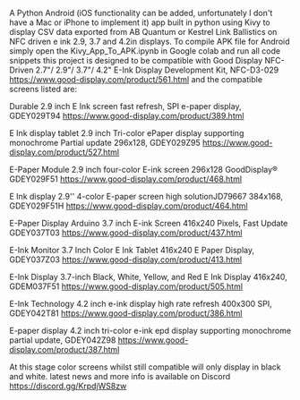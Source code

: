 A Python Android (iOS functionality can be added, unfortunately I don't have a Mac or iPhone to implement it) app built in python using Kivy to display CSV data exported from AB Quantum or Kestrel Link Ballistics on NFC driven e ink 2.9, 3.7 and 4.2in displays.
To compile APK file for Android simply open the Kivy_App_To_APK.ipynb in Google colab and run all code snippets
this project is designed to be compatible with Good Display NFC-Driven 2.7"/ 2.9"/ 3.7"/ 4.2" E-Ink Display Development Kit, NFC-D3-029 https://www.good-display.com/product/561.html
and the compatible screens listed are:

Durable 2.9 inch E Ink screen fast refresh, SPI e-paper display, GDEY029T94 https://www.good-display.com/product/389.html

E Ink display tablet 2.9 inch Tri-color ePaper display supporting monochrome Partial update 296x128, GDEY029Z95 https://www.good-display.com/product/527.html

E-Paper Module 2.9 inch four-color E-ink screen 296x128 GoodDisplay® GDEY029F51 https://www.good-display.com/product/468.html

E Ink display 2.9'' 4-color E-paper screen high solutionJD79667 384x168, GDEY029F51H https://www.good-display.com/product/464.html

E-Paper Display Arduino 3.7 inch E-ink Screen 416x240 Pixels, Fast Update GDEY037T03 https://www.good-display.com/product/437.html

E-Ink Monitor 3.7 Inch Color E Ink Tablet 416x240 E Paper Display, GDEY037Z03 https://www.good-display.com/product/413.html

E-Ink Display 3.7-inch Black, White, Yellow, and Red E Ink Display 416x240, GDEM037F51 https://www.good-display.com/product/505.html

E-Ink Technology 4.2 inch e-ink display high rate refresh 400x300 SPI, GDEY042T81 https://www.good-display.com/product/386.html

E-paper display 4.2 inch tri-color e-ink epd display supporting monochrome partial update, GDEY042Z98 https://www.good-display.com/product/387.html

At this stage color screens whilst still compatible will only display in black and white.
latest news and more info is available on Discord https://discord.gg/KrpdjWS8zw
